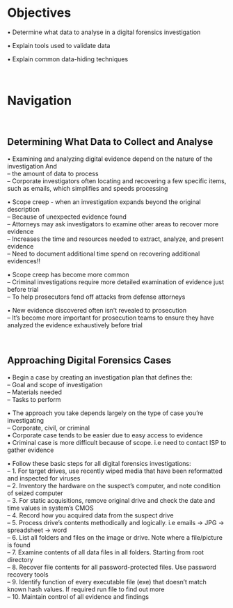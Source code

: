 # Objectives  

• Determine what data to analyse in a digital forensics investigation  

• Explain tools used to validate data  

• Explain common data-hiding techniques  

<br>

# Navigation


<br>

## Determining What Data to Collect and Analyse  

• Examining and analyzing digital evidence depend on the nature of the investigation And  
– the amount of data to process  
– Corporate investigators often locating and recovering a few specific items, such as emails, which simplifies and speeds processing  

• Scope creep - when an investigation expands beyond the original description  
– Because of unexpected evidence found  
– Attorneys may ask investigators to examine other areas to recover more evidence  
– Increases the time and resources needed to extract, analyze, and present evidence  
– Need to document additional time spend on recovering additional evidences!!  

• Scope creep has become more common  
– Criminal investigations require more detailed examination of evidence just before trial  
– To help prosecutors fend off attacks from defense attorneys  

• New evidence discovered often isn’t revealed to prosecution  
– It’s become more important for prosecution teams to ensure they have analyzed the evidence exhaustively before trial  

<br>

## Approaching Digital Forensics Cases  

• Begin a case by creating an investigation plan that defines the:  
– Goal and scope of investigation  
– Materials needed  
– Tasks to perform  

• The approach you take depends largely on the type of case you’re investigating  
– Corporate, civil, or criminal  
• Corporate case tends to be easier due to easy access to evidence  
• Criminal case is more difficult because of scope. i.e need to contact ISP to gather evidence  

• Follow these basic steps for all digital forensics investigations:  
– 1. For target drives, use recently wiped media that have been reformatted and inspected for viruses  
– 2. Inventory the hardware on the suspect’s computer, and note condition of seized computer  
– 3. For static acquisitions, remove original drive and check the date and time values in system’s CMOS  
– 4. Record how you acquired data from the suspect drive  
– 5. Process drive’s contents methodically and logically. i.e emails &rarr; JPG &rarr; spreadsheet &rarr; word  
– 6. List all folders and files on the image or drive. Note where a file/picture is found  
– 7. Examine contents of all data files in all folders. Starting from root directory  
– 8. Recover file contents for all password-protected files. Use password recovery tools  
– 9. Identify function of every executable file (exe) that doesn’t match known hash values. If required run file to find out more  
– 10. Maintain control of all evidence and findings  

